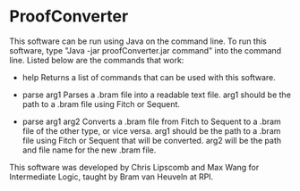 # ProofConverter

This software can be run using Java on the command line. To run this software, type "Java -jar proofConverter.jar command" into the command line. Listed below are the commands that work:

* help
Returns a list of commands that can be used with this software.

* parse arg1
Parses a .bram file into a readable text file.
arg1 should be the path to a .bram file using Fitch or Sequent.

* parse arg1 arg2
Converts a .bram file from Fitch to Sequent to a .bram file of the other type, or vice versa.
arg1 should be the path to a .bram file using Fitch or Sequent that will be converted.
arg2 will be the path and file name for the new .bram file.

This software was developed by Chris Lipscomb and Max Wang for Intermediate Logic, taught by Bram van Heuveln at RPI.
